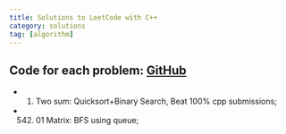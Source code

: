 ```yaml
---
title: Solutions to LeetCode with C++
category: solutions
tag: [algorithm]
---
```

## Code for each problem: [GitHub](https://github.com/Orcuslc/Learning/tree/master/LeetCode)  

- 1. Two sum: Quicksort+Binary Search, Beat 100% cpp submissions;
- 542. 01 Matrix: BFS using queue;